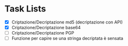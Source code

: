 # Task Lists

- [x] Criptazione/Decriptazione md5 (decriptazione con API)
- [x] Criptazione/Decriptazione base64
- [ ] Criptazione/Decriptazione PGP
- [ ] Funzione per capire se una stringa decriptata è sensata
